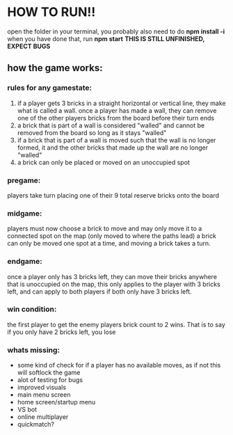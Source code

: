 # HOW TO RUN!!
open the folder in your terminal, you probably also need to do **npm install -i**
when you have done that, run **npm start**
**THIS IS STILL UNFINISHED, EXPECT BUGS**
## how the game works:
### rules for any gamestate:
1. if a player gets 3 bricks in a straight horizontal or vertical line, they make what is called a wall.
   once a player has made a wall, they can remove one of the other players bricks from the board before their turn ends
2. a brick that is part of a wall is considered "walled" and cannot be removed from the board so long as it stays "walled"
3. if a brick that is part of a wall is moved such that the wall is no longer formed, it and the other bricks that made
   up the wall are no longer "walled"
4. a brick can only be placed or moved on an unoccupied spot

### pregame:
players take turn placing one of their 9 total reserve bricks onto the board

### midgame:
players must now choose a brick to move and may only move it to a connected spot on the map (only moved to where the paths lead)
a brick can only be moved one spot at a time, and moving a brick takes a turn.

### endgame:
once a player only has 3 bricks left, they can move their bricks anywhere that is unoccupied on the map, this only applies to
the player with 3 bricks left, and can apply to both players if both only have 3 bricks left.

### win condition: 
the first player to get the enemy players brick count to 2 wins. That is to say if you only have 2 bricks left, you lose

### whats missing:
- some kind of check for if a player has no available moves, as if not this will softlock the game
- alot of testing for bugs
- improved visuals
- main menu screen
- home screen/startup menu
- VS bot
- online multiplayer
- quickmatch?